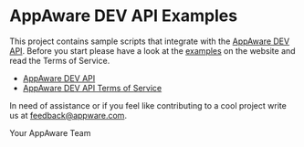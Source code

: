 AppAware DEV API Examples
===========

This project contains sample scripts that integrate with the [AppAware DEV API](http://dev.appaware.com). Before you start please have a look at the [examples](http://dev.appaware.com/1/doc/examples.php) on the website and read the Terms of Service.

  * [AppAware DEV API](http://dev.appaware.com)
  * [AppAware DEV API Terms of Service](http://dev.appaware.com/tos.php)

In need of assistance or if you feel like contributing to a cool project write us at feedback@appware.com. 

Your AppAware Team